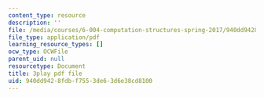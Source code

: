 ```yaml
---
content_type: resource
description: ''
file: /media/courses/6-004-computation-structures-spring-2017/940dd9428fdbf7553de63d6e38cd8100_8yO2FBBfaB0.pdf
file_type: application/pdf
learning_resource_types: []
ocw_type: OCWFile
parent_uid: null
resourcetype: Document
title: 3play pdf file
uid: 940dd942-8fdb-f755-3de6-3d6e38cd8100
---
```

